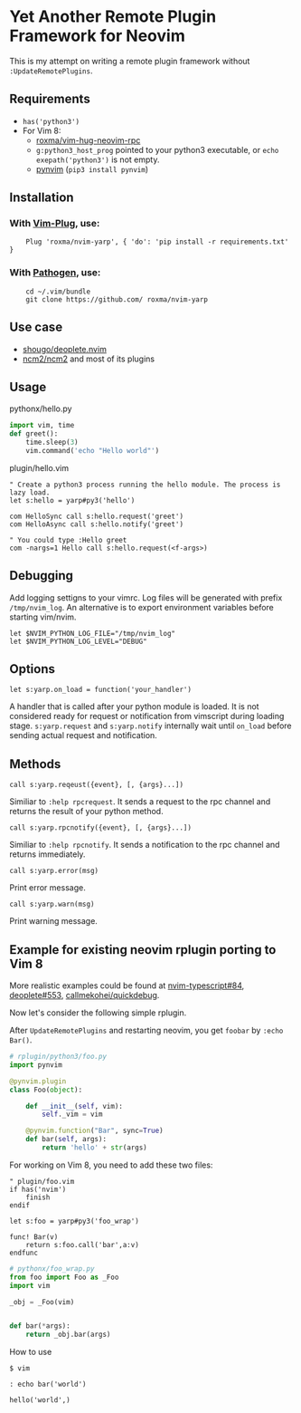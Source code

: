 
# Yet Another Remote Plugin Framework for Neovim

This is my attempt on writing a remote plugin framework without
`:UpdateRemotePlugins`.

## Requirements

- `has('python3')`
- For Vim 8:
  - [roxma/vim-hug-neovim-rpc](https://github.com/roxma/vim-hug-neovim-rpc)
  - `g:python3_host_prog` pointed to your python3 executable, or `echo
      exepath('python3')` is not empty.
  - [pynvim](https://github.com/neovim/pynvim) (`pip3
      install pynvim`)

## Installation

### With [Vim-Plug](https://github.com/junegunn/vim-plug), use:

```vim
    Plug 'roxma/nvim-yarp', { 'do': 'pip install -r requirements.txt' }
```

### With [Pathogen](https://github.com/tpope/vim-pathogen), use:

```shell
    cd ~/.vim/bundle
    git clone https://github.com/ roxma/nvim-yarp
```

## Use case

- [shougo/deoplete.nvim](https://github.com/shougo/deoplete.nvim)
- [ncm2/ncm2](https://github.com/ncm2/ncm2) and most of its plugins

## Usage

pythonx/hello.py

```python
import vim, time
def greet():
    time.sleep(3)
    vim.command('echo "Hello world"')
```

plugin/hello.vim

```vim
" Create a python3 process running the hello module. The process is lazy load.
let s:hello = yarp#py3('hello')

com HelloSync call s:hello.request('greet')
com HelloAsync call s:hello.notify('greet')

" You could type :Hello greet
com -nargs=1 Hello call s:hello.request(<f-args>)
```

## Debugging

Add logging settigns to your vimrc. Log files will be generated with prefix
`/tmp/nvim_log`. An alternative is to export environment variables before
starting vim/nvim.

```vim
let $NVIM_PYTHON_LOG_FILE="/tmp/nvim_log"
let $NVIM_PYTHON_LOG_LEVEL="DEBUG"
```

## Options

`let s:yarp.on_load = function('your_handler')`

A handler that is called after your python module is loaded. It is not
considered ready for request or notification from vimscript during loading
stage. `s:yarp.request` and `s:yarp.notify` internally wait until `on_load`
before sending actual request and notification.

## Methods

`call s:yarp.reqeust({event}, [, {args}...])`

Similiar to `:help rpcrequest`. It sends a request to the rpc channel and
returns the result of your python method.

`call s:yarp.rpcnotify({event}, [, {args}...])`

Similiar to `:help rpcnotify`. It sends a notification to the rpc channel and
returns immediately.

`call s:yarp.error(msg)`

Print error message.

`call s:yarp.warn(msg)`

Print warning message.

## Example for existing neovim rplugin porting to Vim 8

More realistic examples could be found at
[nvim-typescript#84](https://github.com/mhartington/nvim-typescript/pull/84),
[deoplete#553](https://github.com/Shougo/deoplete.nvim/pull/553),
[callmekohei/quickdebug](https://github.com/callmekohei/quickdebug).

Now let's consider the following simple rplugin.

After `UpdateRemotePlugins` and restarting neovim, you get `foobar` by `:echo
Bar()`.

```python
# rplugin/python3/foo.py
import pynvim

@pynvim.plugin
class Foo(object):

    def __init__(self, vim):
        self._vim = vim

    @pynvim.function("Bar", sync=True)
    def bar(self, args):
        return 'hello' + str(args)
```

For working on Vim 8, you need to add these two files:


```vim
" plugin/foo.vim
if has('nvim')
    finish
endif

let s:foo = yarp#py3('foo_wrap')

func! Bar(v)
    return s:foo.call('bar',a:v)
endfunc
```


```python
# pythonx/foo_wrap.py
from foo import Foo as _Foo
import vim

_obj = _Foo(vim)


def bar(*args):
    return _obj.bar(args)
```

How to use
```
$ vim

: echo bar('world')

hello('world',)
```
